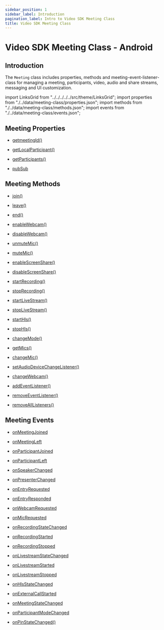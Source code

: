 ```yaml
---
sidebar_position: 1
sidebar_label: Introduction
pagination_label: Intro to Video SDK Meeting Class
title: Video SDK Meeting Class
---
```


# Video SDK Meeting Class - Android

<div class="sdk-api-ref">

## Introduction

The `Meeting` class includes properties, methods and meeting-event-listener-class for managing a meeting, participants, video, audio and share streams, messaging and UI customization.

import LinksGrid from "../../../../../src/theme/LinksGrid";
import properties from "./../data/meeting-class/properties.json";
import methods from "./../data/meeting-class/methods.json";
import events from "./../data/meeting-class/events.json";

## Meeting Properties

<div class="row">

<div class="col col--4 margin-bottom--sm" >

- [getmeetingId()](./properties#getmeetingId)

</div>
<div class="col col--4 margin-bottom--sm" >

- [getLocalParticipant()](./properties#getlocalparticipant)

</div>
<div class="col col--4 margin-bottom--sm" >

- [getParticipants()](./properties#getparticipants)

</div>
<div class="col col--4 margin-bottom--sm" >

- [pubSub](./properties#pubsub)

</div>

</div>

## Meeting Methods

<div class="row">

<div class="col col--4 margin-bottom--sm" >

- [join()](./methods#join)

</div>
<div class="col col--4 margin-bottom--sm" >

- [leave()](./methods#leave)

</div>
<div class="col col--4 margin-bottom--sm" >

- [end()](./methods#end)

</div>
<div class="col col--4 margin-bottom--sm" >

- [enableWebcam()](./methods#enablewebcam)

</div>
<div class="col col--4 margin-bottom--sm" >

- [disableWebcam()](./methods#disablewebcam)

</div>
<div class="col col--4 margin-bottom--sm" >

- [unmuteMic()](./methods#unmutemic)

</div>
<div class="col col--4 margin-bottom--sm" >

- [muteMic()](./methods#mutemic)

</div>
<div class="col col--4 margin-bottom--sm" >

- [enableScreenShare()](./methods#enablescreenshare)

</div>
<div class="col col--4 margin-bottom--sm" >

- [disableScreenShare()](./methods#disablescreenshare)

</div>
<div class="col col--4 margin-bottom--sm" >

- [startRecording()](./methods#startrecording)

</div>
<div class="col col--4 margin-bottom--sm" >

- [stopRecording()](./methods#stoprecording)

</div>
<div class="col col--4 margin-bottom--sm" >

- [startLiveStream()](./methods#startlivestream)

</div>
<div class="col col--4 margin-bottom--sm" >

- [stopLiveStream()](./methods#stoplivestream)

</div>
<div class="col col--4 margin-bottom--sm" >

- [startHls()](./methods#starthls)

</div>
<div class="col col--4 margin-bottom--sm" >

- [stopHls()](./methods#stophls)

</div>
<div class="col col--4 margin-bottom--sm" >

- [changeMode()](./methods#changemode)

</div>
<div class="col col--4 margin-bottom--sm" >

- [getMics()](./methods#getmics)

</div>
<div class="col col--4 margin-bottom--sm" >

- [changeMic()](./methods#changemic)

</div>
<div class="col col--4 margin-bottom--sm" >

- [setAudioDeviceChangeListener()](./methods#setaudiodevicechangelistener)

</div>
<div class="col col--4 margin-bottom--sm" >

- [changeWebcam()](./methods#changewebcam)

</div>
<div class="col col--4 margin-bottom--sm" >

- [addEventListener()](./methods#addeventlistener)

</div>
<div class="col col--4 margin-bottom--sm" >

- [removeEventListener()](./methods#removeeventlistener)

</div>
<div class="col col--4 margin-bottom--sm" >

- [removeAllListeners()](./methods#removealllisteners)

</div>

</div>

## Meeting Events

<div class="row">

<div class="col col--4 margin-bottom--sm" >

- [onMeetingJoined](./meeting-event-listener-class#onmeetingjoined)

</div>
<div class="col col--4 margin-bottom--sm" >

- [onMeetingLeft](./meeting-event-listener-class#onmeetingleft)

</div>
<div class="col col--4 margin-bottom--sm" >

- [onParticipantJoined](./meeting-event-listener-class#onparticipantjoined)

</div>
<div class="col col--4 margin-bottom--sm" >

- [onParticipantLeft](./meeting-event-listener-class#onparticipantleft)

</div>
<div class="col col--4 margin-bottom--sm" >

- [onSpeakerChanged](./meeting-event-listener-class#onspeakerchanged)

</div>
<div class="col col--4 margin-bottom--sm" >

- [onPresenterChanged](./meeting-event-listener-class#onpresenterchanged)

</div>
<div class="col col--4 margin-bottom--sm" >

- [onEntryRequested](./meeting-event-listener-class#onentryrequested)

</div>
<div class="col col--4 margin-bottom--sm" >

- [onEntryResponded](./meeting-event-listener-class#onentryresponded)

</div>
<div class="col col--4 margin-bottom--sm" >

- [onWebcamRequested](./meeting-event-listener-class#onwebcamrequested)

</div>
<div class="col col--4 margin-bottom--sm" >

- [onMicRequested](./meeting-event-listener-class#onmicrequested)

</div>
<div class="col col--4 margin-bottom--sm" >

- [onRecordingStateChanged](./meeting-event-listener-class#onrecordingstatechanged)

</div>
<div class="col col--4 margin-bottom--sm" >

- [onRecordingStarted](./meeting-event-listener-class#onrecordingstarted)

</div>
<div class="col col--4 margin-bottom--sm" >

- [onRecordingStopped](./meeting-event-listener-class#onrecordingstopped)

</div>
<div class="col col--4 margin-bottom--sm" >

- [onLivestreamStateChanged](./meeting-event-listener-class#onlivestreamstatechanged)

</div>
<div class="col col--4 margin-bottom--sm" >

- [onLivestreamStarted](./meeting-event-listener-class#onlivestreamstarted)

</div>
<div class="col col--4 margin-bottom--sm" >

- [onLivestreamStopped](./meeting-event-listener-class#onlivestreamstopped)

</div>
<div class="col col--4 margin-bottom--sm" >

- [onHlsStateChanged](./meeting-event-listener-class#onhlsstatechanged)

</div>
<div class="col col--4 margin-bottom--sm" >

- [onExternalCallStarted](./meeting-event-listener-class#onexternalcallstarted)

</div>
<div class="col col--4 margin-bottom--sm" >

- [onMeetingStateChanged](./meeting-event-listener-class#onmeetingstatechanged)

</div>
<div class="col col--4 margin-bottom--sm" >

- [onParticipantModeChanged](./meeting-event-listener-class#onparticipantmodechanged)

</div>
<div class="col col--4 margin-bottom--sm" >

- [onPinStateChanged()](./meeting-event-listener-class#onpinstatechanged)

</div>

</div>

</div>
